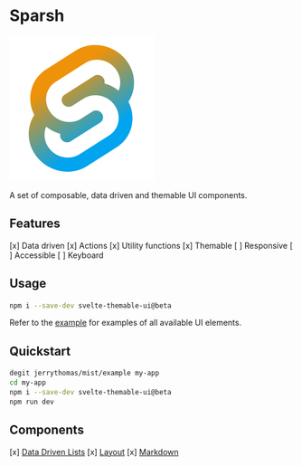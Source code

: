 # Sparsh

![Sparsh](src/sparsh.svg)

A set of composable, data driven and themable UI components.

## Features

[x] Data driven
[x] Actions
[x] Utility functions
[x] Themable
[ ] Responsive
[ ] Accessible
[ ] Keyboard

## Usage

```bash
npm i --save-dev svelte-themable-ui@beta
```

Refer to the [example](example) for examples of all available UI elements.

## Quickstart

```bash
degit jerrythomas/mist/example my-app
cd my-app
npm i --save-dev svelte-themable-ui@beta
npm run dev
```

## Components

[x] [Data Driven Lists](docs/lists.md)
[x] [Layout](docs/layout.md)
[x] [Markdown](docs/markdown.md)
